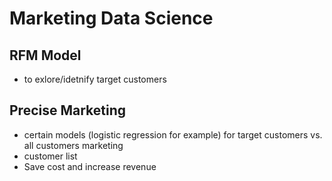 # Marketing Data Science
## RFM Model
  - to exlore/idetnify target customers
## Precise Marketing
  - certain models (logistic regression for example) for target customers vs. all customers marketing
  - customer list
  - Save cost and increase revenue
